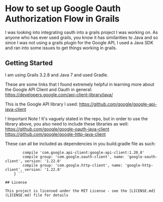 # How to set up Google Oauth Authorization Flow in Grails

I was looking into integrating oauth into a grails project I was working on. As anyone who has ever used grails, you know it has similarities to Java and so since I was not using a grails plugin for the Google API, I used a Java SDK and ran into some issues to get things working in grails. 

## Getting Started

I am using Grails 3.2.8 and Java 7 and used Gradle. 

These are some links that I found extremely helpful in learning more about the Google API Client and Oauth in general:
https://developers.google.com/api-client-library/java/

This is the Google API library I used:
https://github.com/google/google-api-java-client

! Important Note !
It's vaguely stated in the repo, but in order to use the library above, you also need to include these libraries as well:
https://github.com/google/google-oauth-java-client
https://github.com/google/google-http-java-client

These can all be included as dependencies in you build.gradle file as such: 

``` dependencies {
	    compile 'com.google.api-client:google-api-client:1.20.0'
	    compile group: 'com.google.oauth-client', name: 'google-oauth-client', version: '1.22.0'
	    compile group: 'com.google.http-client', name: 'google-http-client', version: '1.22.0'
	} ```

## License

This project is licensed under the MIT License - see the [LICENSE.md](LICENSE.md) file for details